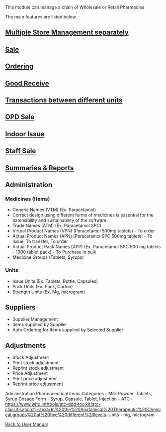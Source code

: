 This module can manage a chain of Wholesale or Retail Pharmacies

The main features are listed below.

## [Multiple Store Management separately](https://github.com/hmislk/hmis/wiki/Pharmacy-Multiple-Store-Management-separately)

## [Sale](https://github.com/hmislk/hmis/wiki/Pharmacy-Sale)

## [Ordering](https://github.com/hmislk/hmis/wiki/Pharmacy-Ordering)

## [Good Receive](https://github.com/hmislk/hmis/wiki/Pharmacy-Good-Receive)

## [Transactions between different units](https://github.com/hmislk/hmis/wiki/Pharmacy-Transactions-between-different-units)

## [OPD Sale](https://github.com/hmislk/hmis/wiki/Pharmacy-OPD-Sale)

## [Indoor Issue](https://github.com/hmislk/hmis/wiki/Pharmacy-Indoor-Issue)

## [Staff Sale](https://github.com/hmislk/hmis/wiki/Pharmacy-Staff-Sale)

## [Summaries & Reports](https://github.com/hmislk/hmis/wiki/Pharmacy-Summaries-&-Reports)


## Administration
### Medicines (Items)
* Generic Names (VTM) (Ex. Paracetamol)
* Correct design using different forms of medicines is essential for the extensibility and sustainability of the software.
* Trade Names (ATM) (Ex. Paracetamol SPC)
* Virtual Product Names (VPN) (Paracetamol 500mg tablets) - To order
* Actual Product Names (APN) (Paracetamol SPC 500mg tablets) - To Issue, To transfer, To order
* Actual Product Pack Names (APP) (Ex. Paracetamol SPC 500 mg tablets - 1000 tablet pack) - To Purchase in bulk
* Medicine Groups (Tablets, Syrups)

### Units
* Issue Units (Ex. Tablets, Bottle, Capsules)
* Pack Units (Ex. Pack, Carton)
* Strength Units (Ex. Mg, microgram)

## Suppliers
* Supplier Management
* Items supplied by Supplier
* Auto Ordering for Items supplied by Selected Supplier

## Adjustments
* Stock Adjustment
* Print stock adjustment
* Reprint stock adjustment
* Price Adjustment
* Print price adjustment
* Reprint price adjustment


Administration
Pharmaceutical Items Categories - Milk Powder, Tablets, Syrup 
Dosage Form - Syrup, Capsule, Tablet, Injection - 
ATC - https://www.who.int/tools/atc-ddd-toolkit/atc-classification#:~:text=In%20the%20Anatomical%20Therapeutic%20Chemical,groups%20at%20five%20different%20levels.
Units - mg, microgram 






[Back to User Manual](https://github.com/hmislk/hmis/wiki/User-Manual)